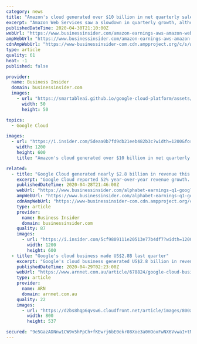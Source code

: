 ```yaml
---
category: news
title: "Amazon's cloud generated over $10 billion in net quarterly sales for the first time ever — up 33% from a year ago"
excerpt: "Amazon Web Services saw a slowdown in quarterly growth, although it still has a larger cloud market share than rivals Microsoft and Google Cloud."
publishedDateTime: 2020-04-30T21:10:00Z
webUrl: "https://www.businessinsider.com/amazon-earnings-aws-amazon-web-services-10-billion-quarterly-revenue-2020-4"
ampWebUrl: "https://www.businessinsider.com/amazon-earnings-aws-amazon-web-services-10-billion-quarterly-revenue-2020-4?amp"
cdnAmpWebUrl: "https://www-businessinsider-com.cdn.ampproject.org/c/s/www.businessinsider.com/amazon-earnings-aws-amazon-web-services-10-billion-quarterly-revenue-2020-4?amp"
type: article
quality: 61
heat: -1
published: false

provider:
  name: Business Insider
  domain: businessinsider.com
  images:
    - url: "https://smartableai.github.io/google-cloud-platform/assets/images/organizations/businessinsider.com-50x50.jpg"
      width: 50
      height: 50

topics:
  - Google Cloud

images:
  - url: "https://i.insider.com/5deaa0b7fd9db21eeb482b3c?width=1200&format=jpeg"
    width: 1200
    height: 600
    title: "Amazon's cloud generated over $10 billion in net quarterly sales for the first time ever — up 33% from a year ago"

related:
  - title: "Google Cloud generated nearly $2.8 billion in revenue this quarter, up 52% from a year ago"
    excerpt: "Google Cloud reported 52% year-over-year revenue growth. Google Cloud CEO Thomas Kurian has previously spoken about plans to triple its salesforce."
    publishedDateTime: 2020-04-28T21:46:00Z
    webUrl: "https://www.businessinsider.com/alphabet-earnings-q1-google-cloud-revenue-2020-4"
    ampWebUrl: "https://www.businessinsider.com/alphabet-earnings-q1-google-cloud-revenue-2020-4?amp"
    cdnAmpWebUrl: "https://www-businessinsider-com.cdn.ampproject.org/c/s/www.businessinsider.com/alphabet-earnings-q1-google-cloud-revenue-2020-4?amp"
    type: article
    provider:
      name: Business Insider
      domain: businessinsider.com
    quality: 87
    images:
      - url: "https://i.insider.com/5cf9809111e20513e77b4df7?width=1200&format=jpeg"
        width: 1200
        height: 600
  - title: "Google's cloud business made US$2.8B last quarter"
    excerpt: "Google's cloud business generated US$2.8 billion in revenue last quarter, up 52 per cent​ from a year ago, according to parent company Alphabet's latest financials."
    publishedDateTime: 2020-04-29T02:23:00Z
    webUrl: "https://www.arnnet.com.au/article/678824/google-cloud-business-made-us-2-8b-last-quarter/"
    type: article
    provider:
      name: ARN
      domain: arnnet.com.au
    quality: 22
    images:
      - url: "https://d2bs8hqp6qvsw6.cloudfront.net/article/images/800x800/dimg/google_cloud_2.jpg"
        width: 800
        height: 537

secured: "9e5GazADNnw1CW9v5hPpCh+fKEwrj6bE0ekr08Xoe3a0HOoxFwNX6VvwaI+tMl5TuHW0hi5UtiWvvuOhQzrrUzyW8gzCh+YGK5AbFrKKe6O4uh/TGac3eqLGXZQu0LF2xE8i8g/vu5YDusB/FO+psOe4cze/BKRPJTe1GwUf+FPCC1nfz3EPZ4lqeq+3log6/wG0JqJAQu34kL/7pQjy8mlEjvUTaB0pyIlNrYphOJlzWIWq2PRAp6k7l+6SJjHs0OeJKOBZcxYM0kpCOLlJQSR+58kP8C7rySc0r7IiZC58/jKejKDstQeQdmmnDIcq;eRqfwL0dfqVQHF/UqOFn8A=="
---
```


